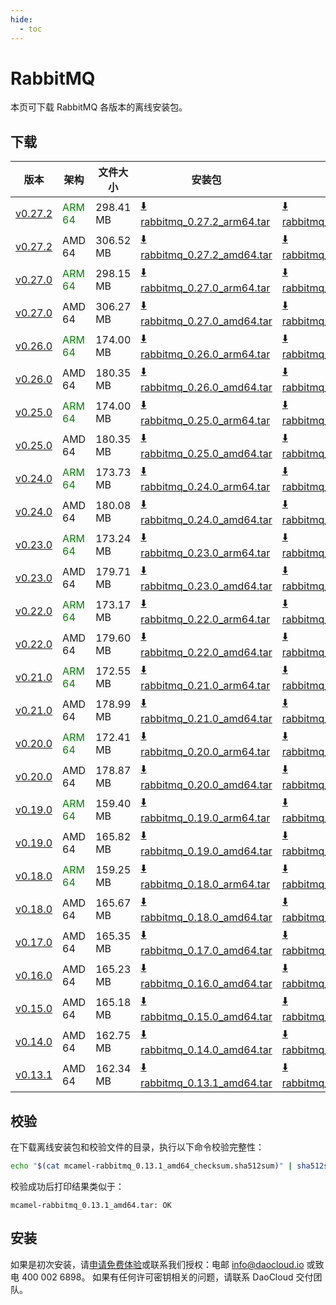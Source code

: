 ```yaml
---
hide:
  - toc
---
```


# RabbitMQ

本页可下载 RabbitMQ 各版本的离线安装包。

## 下载

| 版本 | 架构 | 文件大小 | 安装包 | 校验文件 | 更新日期 |
| --- | ---- | ------ | ------ | ------ | ------- |
| [v0.27.2](../../../middleware/rabbitmq/release-notes.md) | <font color=green>ARM 64</font> | 298.41 MB | [:arrow_down: rabbitmq_0.27.2_arm64.tar](https://qiniu-download-public.daocloud.io/DaoCloud_Enterprise/mcamel-rabbitmq_0.27.2_arm64.tar) | [:arrow_down: rabbitmq_0.27.2_arm64_checksum.sha512sum](https://qiniu-download-public.daocloud.io/DaoCloud_Enterprise/mcamel-rabbitmq_0.27.2_arm64_checksum.sha512sum) | 2025-05-13 |
| [v0.27.2](../../../middleware/rabbitmq/release-notes.md) | AMD 64 | 306.52 MB | [:arrow_down: rabbitmq_0.27.2_amd64.tar](https://qiniu-download-public.daocloud.io/DaoCloud_Enterprise/mcamel-rabbitmq_0.27.2_amd64.tar) | [:arrow_down: rabbitmq_0.27.2_amd64_checksum.sha512sum](https://qiniu-download-public.daocloud.io/DaoCloud_Enterprise/mcamel-rabbitmq_0.27.2_amd64_checksum.sha512sum) | 2025-05-13 |
| [v0.27.0](../../../middleware/rabbitmq/release-notes.md) | <font color=green>ARM 64</font> | 298.15 MB | [:arrow_down: rabbitmq_0.27.0_arm64.tar](https://qiniu-download-public.daocloud.io/DaoCloud_Enterprise/mcamel-rabbitmq_0.27.0_arm64.tar) | [:arrow_down: rabbitmq_0.27.0_arm64_checksum.sha512sum](https://qiniu-download-public.daocloud.io/DaoCloud_Enterprise/mcamel-rabbitmq_0.27.0_arm64_checksum.sha512sum) | 2025-02-07 |
| [v0.27.0](../../../middleware/rabbitmq/release-notes.md) | AMD 64 | 306.27 MB | [:arrow_down: rabbitmq_0.27.0_amd64.tar](https://qiniu-download-public.daocloud.io/DaoCloud_Enterprise/mcamel-rabbitmq_0.27.0_amd64.tar) | [:arrow_down: rabbitmq_0.27.0_amd64_checksum.sha512sum](https://qiniu-download-public.daocloud.io/DaoCloud_Enterprise/mcamel-rabbitmq_0.27.0_amd64_checksum.sha512sum) | 2025-02-07 |
| [v0.26.0](../../../middleware/rabbitmq/release-notes.md) | <font color=green>ARM 64</font> | 174.00 MB | [:arrow_down: rabbitmq_0.26.0_arm64.tar](https://qiniu-download-public.daocloud.io/DaoCloud_Enterprise/mcamel-rabbitmq_0.26.0_arm64.tar) | [:arrow_down: rabbitmq_0.26.0_arm64_checksum.sha512sum](https://qiniu-download-public.daocloud.io/DaoCloud_Enterprise/mcamel-rabbitmq_0.26.0_arm64_checksum.sha512sum) | 2024-12-12 |
| [v0.26.0](../../../middleware/rabbitmq/release-notes.md) | AMD 64 | 180.35 MB | [:arrow_down: rabbitmq_0.26.0_amd64.tar](https://qiniu-download-public.daocloud.io/DaoCloud_Enterprise/mcamel-rabbitmq_0.26.0_amd64.tar) | [:arrow_down: rabbitmq_0.26.0_amd64_checksum.sha512sum](https://qiniu-download-public.daocloud.io/DaoCloud_Enterprise/mcamel-rabbitmq_0.26.0_amd64_checksum.sha512sum) | 2024-12-12 |
| [v0.25.0](../../../middleware/rabbitmq/release-notes.md) | <font color=green>ARM 64</font> | 174.00 MB | [:arrow_down: rabbitmq_0.25.0_arm64.tar](https://qiniu-download-public.daocloud.io/DaoCloud_Enterprise/mcamel-rabbitmq_0.25.0_arm64.tar) | [:arrow_down: rabbitmq_0.25.0_arm64_checksum.sha512sum](https://qiniu-download-public.daocloud.io/DaoCloud_Enterprise/mcamel-rabbitmq_0.25.0_arm64_checksum.sha512sum) | 2024-11-05 |
| [v0.25.0](../../../middleware/rabbitmq/release-notes.md) | AMD 64 | 180.35 MB | [:arrow_down: rabbitmq_0.25.0_amd64.tar](https://qiniu-download-public.daocloud.io/DaoCloud_Enterprise/mcamel-rabbitmq_0.25.0_amd64.tar) | [:arrow_down: rabbitmq_0.25.0_amd64_checksum.sha512sum](https://qiniu-download-public.daocloud.io/DaoCloud_Enterprise/mcamel-rabbitmq_0.25.0_amd64_checksum.sha512sum) | 2024-11-05 |
| [v0.24.0](../../../middleware/rabbitmq/release-notes.md) | <font color=green>ARM 64</font> | 173.73 MB | [:arrow_down: rabbitmq_0.24.0_arm64.tar](https://qiniu-download-public.daocloud.io/DaoCloud_Enterprise/mcamel-rabbitmq_0.24.0_arm64.tar) | [:arrow_down: rabbitmq_0.24.0_arm64_checksum.sha512sum](https://qiniu-download-public.daocloud.io/DaoCloud_Enterprise/mcamel-rabbitmq_0.24.0_arm64_checksum.sha512sum) | 2024-10-08 |
| [v0.24.0](../../../middleware/rabbitmq/release-notes.md) | AMD 64 | 180.08 MB | [:arrow_down: rabbitmq_0.24.0_amd64.tar](https://qiniu-download-public.daocloud.io/DaoCloud_Enterprise/mcamel-rabbitmq_0.24.0_amd64.tar) | [:arrow_down: rabbitmq_0.24.0_amd64_checksum.sha512sum](https://qiniu-download-public.daocloud.io/DaoCloud_Enterprise/mcamel-rabbitmq_0.24.0_amd64_checksum.sha512sum) | 2024-10-08 |
| [v0.23.0](../../../middleware/rabbitmq/release-notes.md) | <font color=green>ARM 64</font> | 173.24 MB | [:arrow_down: rabbitmq_0.23.0_arm64.tar](https://qiniu-download-public.daocloud.io/DaoCloud_Enterprise/mcamel-rabbitmq_0.23.0_arm64.tar) | [:arrow_down: rabbitmq_0.23.0_arm64_checksum.sha512sum](https://qiniu-download-public.daocloud.io/DaoCloud_Enterprise/mcamel-rabbitmq_0.23.0_arm64_checksum.sha512sum) | 2024-09-06 |
| [v0.23.0](../../../middleware/rabbitmq/release-notes.md) | AMD 64 | 179.71 MB | [:arrow_down: rabbitmq_0.23.0_amd64.tar](https://qiniu-download-public.daocloud.io/DaoCloud_Enterprise/mcamel-rabbitmq_0.23.0_amd64.tar) | [:arrow_down: rabbitmq_0.23.0_amd64_checksum.sha512sum](https://qiniu-download-public.daocloud.io/DaoCloud_Enterprise/mcamel-rabbitmq_0.23.0_amd64_checksum.sha512sum) | 2024-09-06 |
| [v0.22.0](../../../middleware/rabbitmq/release-notes.md) | <font color=green>ARM 64</font> | 173.17 MB | [:arrow_down: rabbitmq_0.22.0_arm64.tar](https://qiniu-download-public.daocloud.io/DaoCloud_Enterprise/mcamel-rabbitmq_0.22.0_arm64.tar) | [:arrow_down: rabbitmq_0.22.0_arm64_checksum.sha512sum](https://qiniu-download-public.daocloud.io/DaoCloud_Enterprise/mcamel-rabbitmq_0.22.0_arm64_checksum.sha512sum) | 2024-08-08 |
| [v0.22.0](../../../middleware/rabbitmq/release-notes.md) | AMD 64 | 179.60 MB | [:arrow_down: rabbitmq_0.22.0_amd64.tar](https://qiniu-download-public.daocloud.io/DaoCloud_Enterprise/mcamel-rabbitmq_0.22.0_amd64.tar) | [:arrow_down: rabbitmq_0.22.0_amd64_checksum.sha512sum](https://qiniu-download-public.daocloud.io/DaoCloud_Enterprise/mcamel-rabbitmq_0.22.0_amd64_checksum.sha512sum) | 2024-08-08 |
| [v0.21.0](../../../middleware/rabbitmq/release-notes.md) | <font color=green>ARM 64</font> | 172.55 MB | [:arrow_down: rabbitmq_0.21.0_arm64.tar](https://qiniu-download-public.daocloud.io/DaoCloud_Enterprise/mcamel-rabbitmq_0.21.0_arm64.tar) | [:arrow_down: rabbitmq_0.21.0_arm64_checksum.sha512sum](https://qiniu-download-public.daocloud.io/DaoCloud_Enterprise/mcamel-rabbitmq_0.21.0_arm64_checksum.sha512sum) | 2024-07-04 |
| [v0.21.0](../../../middleware/rabbitmq/release-notes.md) | AMD 64 | 178.99 MB | [:arrow_down: rabbitmq_0.21.0_amd64.tar](https://qiniu-download-public.daocloud.io/DaoCloud_Enterprise/mcamel-rabbitmq_0.21.0_amd64.tar) | [:arrow_down: rabbitmq_0.21.0_amd64_checksum.sha512sum](https://qiniu-download-public.daocloud.io/DaoCloud_Enterprise/mcamel-rabbitmq_0.21.0_amd64_checksum.sha512sum) | 2024-07-04 |
| [v0.20.0](../../../middleware/rabbitmq/release-notes.md) | <font color=green>ARM 64</font> | 172.41 MB | [:arrow_down: rabbitmq_0.20.0_arm64.tar](https://qiniu-download-public.daocloud.io/DaoCloud_Enterprise/mcamel-rabbitmq_0.20.0_arm64.tar) | [:arrow_down: rabbitmq_0.20.0_arm64_checksum.sha512sum](https://qiniu-download-public.daocloud.io/DaoCloud_Enterprise/mcamel-rabbitmq_0.20.0_arm64_checksum.sha512sum) | 2024-06-05 |
| [v0.20.0](../../../middleware/rabbitmq/release-notes.md) | AMD 64 | 178.87 MB | [:arrow_down: rabbitmq_0.20.0_amd64.tar](https://qiniu-download-public.daocloud.io/DaoCloud_Enterprise/mcamel-rabbitmq_0.20.0_amd64.tar) | [:arrow_down: rabbitmq_0.20.0_amd64_checksum.sha512sum](https://qiniu-download-public.daocloud.io/DaoCloud_Enterprise/mcamel-rabbitmq_0.20.0_amd64_checksum.sha512sum) | 2024-06-05 |
| [v0.19.0](../../../middleware/rabbitmq/release-notes.md) | <font color=green>ARM 64</font> | 159.40 MB | [:arrow_down: rabbitmq_0.19.0_arm64.tar](https://qiniu-download-public.daocloud.io/DaoCloud_Enterprise/mcamel-rabbitmq_0.19.0_arm64.tar) | [:arrow_down: rabbitmq_0.19.0_arm64_checksum.sha512sum](https://qiniu-download-public.daocloud.io/DaoCloud_Enterprise/mcamel-rabbitmq_0.19.0_arm64_checksum.sha512sum) | 2024-05-08 |
| [v0.19.0](../../../middleware/rabbitmq/release-notes.md) | AMD 64 | 165.82 MB | [:arrow_down: rabbitmq_0.19.0_amd64.tar](https://qiniu-download-public.daocloud.io/DaoCloud_Enterprise/mcamel-rabbitmq_0.19.0_amd64.tar) | [:arrow_down: rabbitmq_0.19.0_amd64_checksum.sha512sum](https://qiniu-download-public.daocloud.io/DaoCloud_Enterprise/mcamel-rabbitmq_0.19.0_amd64_checksum.sha512sum) | 2024-05-08 |
| [v0.18.0](../../../middleware/rabbitmq/release-notes.md) | <font color="green">ARM 64</font> | 159.25 MB | [:arrow_down: rabbitmq_0.18.0_arm64.tar](https://qiniu-download-public.daocloud.io/DaoCloud_Enterprise/mcamel-rabbitmq_0.18.0_arm64.tar) | [:arrow_down: rabbitmq_0.18.0_arm64_checksum.sha512sum](https://qiniu-download-public.daocloud.io/DaoCloud_Enterprise/mcamel-rabbitmq_0.18.0_arm64_checksum.sha512sum) | 2024-04-03 |
| [v0.18.0](../../../middleware/rabbitmq/release-notes.md) | AMD 64 | 165.67 MB | [:arrow_down: rabbitmq_0.18.0_amd64.tar](https://qiniu-download-public.daocloud.io/DaoCloud_Enterprise/mcamel-rabbitmq_0.18.0_amd64.tar) | [:arrow_down: rabbitmq_0.18.0_amd64_checksum.sha512sum](https://qiniu-download-public.daocloud.io/DaoCloud_Enterprise/mcamel-rabbitmq_0.18.0_amd64_checksum.sha512sum) | 2024-04-03 |
| [v0.17.0](../../../middleware/rabbitmq/release-notes.md) | AMD 64 | 165.35 MB | [:arrow_down: rabbitmq_0.17.0_amd64.tar](https://qiniu-download-public.daocloud.io/DaoCloud_Enterprise/mcamel-rabbitmq_0.17.0_amd64.tar) | [:arrow_down: rabbitmq_0.17.0_amd64_checksum.sha512sum](https://qiniu-download-public.daocloud.io/DaoCloud_Enterprise/mcamel-rabbitmq_0.17.0_amd64_checksum.sha512sum) | 2024-02-01 |
| [v0.16.0](../../../middleware/rabbitmq/release-notes.md) | AMD 64 | 165.23 MB | [:arrow_down: rabbitmq_0.16.0_amd64.tar](https://qiniu-download-public.daocloud.io/DaoCloud_Enterprise/mcamel-rabbitmq_0.16.0_amd64.tar) | [:arrow_down: rabbitmq_0.16.0_amd64_checksum.sha512sum](https://qiniu-download-public.daocloud.io/DaoCloud_Enterprise/mcamel-rabbitmq_0.16.0_amd64_checksum.sha512sum) | 2024-01-04 |
| [v0.15.0](../../../middleware/rabbitmq/release-notes.md) | AMD 64 | 165.18 MB | [:arrow_down: rabbitmq_0.15.0_amd64.tar](https://qiniu-download-public.daocloud.io/DaoCloud_Enterprise/mcamel-rabbitmq_0.15.0_amd64.tar) | [:arrow_down: rabbitmq_0.15.0_amd64_checksum.sha512sum](https://qiniu-download-public.daocloud.io/DaoCloud_Enterprise/mcamel-rabbitmq_0.15.0_amd64_checksum.sha512sum) | 2023-12-10 |
| [v0.14.0](../../../middleware/rabbitmq/release-notes.md) | AMD 64 | 162.75 MB | [:arrow_down: rabbitmq_0.14.0_amd64.tar](https://qiniu-download-public.daocloud.io/DaoCloud_Enterprise/mcamel-rabbitmq_0.14.0_amd64.tar) | [:arrow_down: rabbitmq_0.14.0_amd64_checksum.sha512sum](https://qiniu-download-public.daocloud.io/DaoCloud_Enterprise/mcamel-rabbitmq_0.14.0_amd64_checksum.sha512sum) | 2023-11-02 |
| [v0.13.1](../../../middleware/rabbitmq/release-notes.md) | AMD 64 | 162.34 MB | [:arrow_down: rabbitmq_0.13.1_amd64.tar](https://qiniu-download-public.daocloud.io/DaoCloud_Enterprise/mcamel-rabbitmq_0.13.1_amd64.tar) | [:arrow_down: rabbitmq_0.13.1_amd64_checksum.sha512sum](https://qiniu-download-public.daocloud.io/DaoCloud_Enterprise/mcamel-rabbitmq_0.13.1_amd64_checksum.sha512sum) | 2023-10-20 |

## 校验

在下载离线安装包和校验文件的目录，执行以下命令校验完整性：

```sh
echo "$(cat mcamel-rabbitmq_0.13.1_amd64_checksum.sha512sum)" | sha512sum -c
```

校验成功后打印结果类似于：

```none
mcamel-rabbitmq_0.13.1_amd64.tar: OK
```

## 安装

如果是初次安装，请[申请免费体验](../../../dce/license0.md)或联系我们授权：电邮 info@daocloud.io 或致电 400 002 6898。
如果有任何许可密钥相关的问题，请联系 DaoCloud 交付团队。